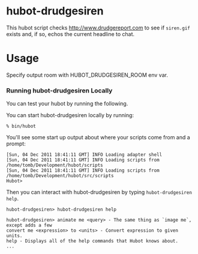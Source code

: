 # hubot-drudgesiren

This hubot script checks http://www.drudgereport.com to see if `siren.gif`
exists and, if so, echos the current headline to chat.

# Usage

Specify output room with HUBOT_DRUDGESIREN_ROOM env var.


### Running hubot-drudgesiren Locally

You can test your hubot by running the following.

You can start hubot-drudgesiren locally by running:

    % bin/hubot

You'll see some start up output about where your scripts come from and a
prompt:

    [Sun, 04 Dec 2011 18:41:11 GMT] INFO Loading adapter shell
    [Sun, 04 Dec 2011 18:41:11 GMT] INFO Loading scripts from /home/tomb/Development/hubot/scripts
    [Sun, 04 Dec 2011 18:41:11 GMT] INFO Loading scripts from /home/tomb/Development/hubot/src/scripts
    Hubot>

Then you can interact with hubot-drudgesiren by typing `hubot-drudgesiren help`.

    hubot-drudgesiren> hubot-drudgesiren help

    hubot-drudgesiren> animate me <query> - The same thing as `image me`, except adds a few
    convert me <expression> to <units> - Convert expression to given units.
    help - Displays all of the help commands that Hubot knows about.
    ...

